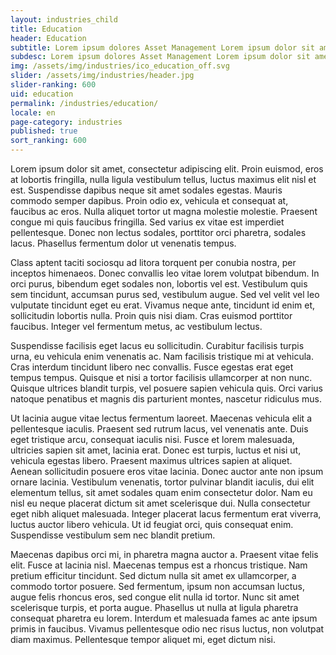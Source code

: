 ```yaml
---
layout: industries_child
title: Education
header: Education
subtitle: Lorem ipsum dolores Asset Management Lorem ipsum dolor sit amet, consectetur adipiscing elit.  
subdesc: Lorem ipsum dolores Asset Management Lorem ipsum dolor sit amet, consectetur adipiscing elit.   
img: /assets/img/industries/ico_education_off.svg
slider: /assets/img/industries/header.jpg
slider-ranking: 600
uid: education
permalink: /industries/education/
locale: en
page-category: industries
published: true
sort_ranking: 600
---
```


Lorem ipsum dolor sit amet, consectetur adipiscing elit. Proin euismod, eros at lobortis fringilla, nulla ligula vestibulum tellus, luctus maximus elit nisl et est. Suspendisse dapibus neque sit amet sodales egestas. Mauris commodo semper dapibus. Proin odio ex, vehicula et consequat at, faucibus ac eros. Nulla aliquet tortor ut magna molestie molestie. Praesent congue mi quis faucibus fringilla. Sed varius ex vitae est imperdiet pellentesque. Donec non lectus sodales, porttitor orci pharetra, sodales lacus. Phasellus fermentum dolor ut venenatis tempus.

Class aptent taciti sociosqu ad litora torquent per conubia nostra, per inceptos himenaeos. Donec convallis leo vitae lorem volutpat bibendum. In orci purus, bibendum eget sodales non, lobortis vel est. Vestibulum quis sem tincidunt, accumsan purus sed, vestibulum augue. Sed vel velit vel leo vulputate tincidunt eget eu erat. Vivamus neque ante, tincidunt id enim et, sollicitudin lobortis nulla. Proin quis nisi diam. Cras euismod porttitor faucibus. Integer vel fermentum metus, ac vestibulum lectus.

Suspendisse facilisis eget lacus eu sollicitudin. Curabitur facilisis turpis urna, eu vehicula enim venenatis ac. Nam facilisis tristique mi at vehicula. Cras interdum tincidunt libero nec convallis. Fusce egestas erat eget tempus tempus. Quisque et nisi a tortor facilisis ullamcorper at non nunc. Quisque ultrices blandit turpis, vel posuere sapien vehicula quis. Orci varius natoque penatibus et magnis dis parturient montes, nascetur ridiculus mus.

Ut lacinia augue vitae lectus fermentum laoreet. Maecenas vehicula elit a pellentesque iaculis. Praesent sed rutrum lacus, vel venenatis ante. Duis eget tristique arcu, consequat iaculis nisi. Fusce et lorem malesuada, ultricies sapien sit amet, lacinia erat. Donec est turpis, luctus et nisi ut, vehicula egestas libero. Praesent maximus ultrices sapien at aliquet. Aenean sollicitudin posuere eros vitae lacinia. Donec auctor ante non ipsum ornare lacinia. Vestibulum venenatis, tortor pulvinar blandit iaculis, dui elit elementum tellus, sit amet sodales quam enim consectetur dolor. Nam eu nisl eu neque placerat dictum sit amet scelerisque dui. Nulla consectetur eget nibh aliquet malesuada. Integer placerat lacus fermentum erat viverra, luctus auctor libero vehicula. Ut id feugiat orci, quis consequat enim. Suspendisse vestibulum sem nec blandit pretium.

Maecenas dapibus orci mi, in pharetra magna auctor a. Praesent vitae felis elit. Fusce at lacinia nisl. Maecenas tempus est a rhoncus tristique. Nam pretium efficitur tincidunt. Sed dictum nulla sit amet ex ullamcorper, a commodo tortor posuere. Sed fermentum, ipsum non accumsan luctus, augue felis rhoncus eros, sed congue elit nulla id tortor. Nunc sit amet scelerisque turpis, et porta augue. Phasellus ut nulla at ligula pharetra consequat pharetra eu lorem. Interdum et malesuada fames ac ante ipsum primis in faucibus. Vivamus pellentesque odio nec risus luctus, non volutpat diam maximus. Pellentesque tempor aliquet mi, eget dictum nisi.
